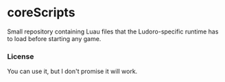 # coreScripts
Small repository containing Luau files that the Ludoro-specific runtime has to load before starting any game.

### License
You can use it, but I don't promise it will work.
